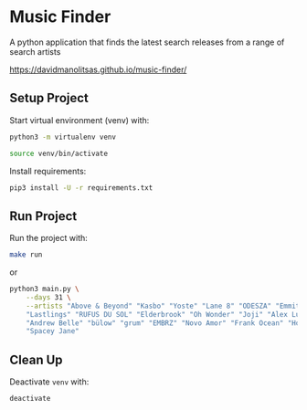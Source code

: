 # Music Finder

A python application that finds the latest search releases from a range of search artists

https://davidmanolitsas.github.io/music-finder/

## Setup Project

Start virtual environment (venv) with:

```bash
python3 -m virtualenv venv
```

```bash
source venv/bin/activate
```

Install requirements:

```bash
pip3 install -U -r requirements.txt
```

## Run Project

Run the project with:

```bash
make run
```

or

```bash
python3 main.py \
    --days 31 \
    --artists "Above & Beyond" "Kasbo" "Yoste" "Lane 8" "ODESZA" "Emmit Fenn" "Shallou" "ZHU" \
    "Lastlings" "RUFUS DU SOL" "Elderbrook" "Oh Wonder" "Joji" "Alex Lustig" "HONNE" "Jai Wolf" \
    "Andrew Belle" "bülow" "grum" "EMBRZ" "Novo Amor" "Frank Ocean" "Hozier" "CHRVCHES" \
    "Spacey Jane" 
```

## Clean Up

Deactivate `venv` with:

```bash
deactivate
```
